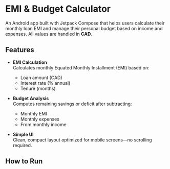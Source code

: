 # EMI & Budget Calculator

An Android app built with Jetpack Compose that helps users calculate their monthly loan EMI and manage their personal budget based on income and expenses. All values are handled in **CAD**.

## Features

- **EMI Calculation**  
  Calculates monthly Equated Monthly Installment (EMI) based on:
  - Loan amount (CAD)
  - Interest rate (% annual)
  - Tenure (months)

- **Budget Analysis**  
  Computes remaining savings or deficit after subtracting:
  - Monthly EMI
  - Monthly expenses
  - From monthly income

- **Simple UI**  
  Clean, compact layout optimized for mobile screens—no scrolling required.

## How to Run

